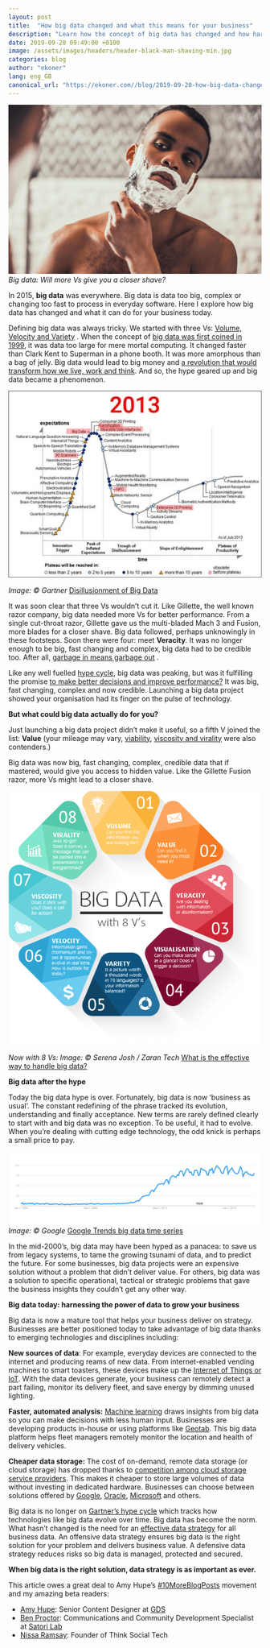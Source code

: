```yaml
---
layout: post
title:  "How big data changed and what this means for your business"
description: "Learn how the concept of big data has changed and how harnessing its power can grow your business today."
date: 2019-09-20 09:49:00 +0100
image: /assets/images/headers/header-black-man-shaving-min.jpg
categories: blog
author: "ekoner"
lang: eng_GB
canonical_url: "https://ekoner.com//blog/2019-09-20-how-big-data-changed-and-what-this-means-for-your-business/"
---
```


[![Big data: Will more Vs give you a closer shave?](/assets/images/headers/header-black-man-shaving-min.jpg)](/assets/images/headers/header-black-man-shaving-min.jpg)
*Big data: Will more Vs give you a closer shave?*

In 2015, **big data** was everywhere. Big data is data too big, complex or changing too fast to process in everyday software. Here I explore how big data has changed and what it can do for your business today.

Defining big data was always tricky. We started with three Vs: [Volume, Velocity and Variety](http://www.gartner.com/it-glossary/big-data/) . When the concept of [big data was first coined in 1999](https://www.forbes.com/sites/gilpress/2013/05/09/a-very-short-history-of-big-data/#785805f865a1), it was data too large for mere mortal computing. It changed faster than Clark Kent to Superman in a phone booth. It was more amorphous than a bag of jelly. Big data would lead to big money and [a revolution that would transform how we live, work and think](http://amzn.to/2a4jIZi). And so, the hype geared up and big data became a phenomenon.

[![Disillusionment of Big Data](/assets/images/others/gartner-hype-cycle-big-data-2013-min.png)](/assets/images/others/gartner-hype-cycle-big-data-2013-min.png)

*Image: © Gartner* [Disillusionment of Big Data](https://knowledgeimmersion.wordpress.com/2016/06/22/disillusionment-of-big-data/)

It was soon clear that three Vs wouldn’t cut it. Like Gillette, the well known razor company, big data needed more Vs for better performance. From a single cut-throat razor, Gillette gave us the multi-bladed Mach 3 and Fusion, more blades for a closer shave. Big data followed, perhaps unknowingly in these footsteps. Soon there were four: meet **Veracity**. It was no longer enough to be big, fast changing and complex, big data had to be credible too. After all,  [garbage in means garbage out](http://en.wikipedia.org/wiki/Garbage_in,_garbage_out) .

Like any well fuelled [hype cycle](https://www.gartner.com/doc/2814517/hype-cycle-big-data-), big data was peaking, but was it fulfilling the promise [to make better decisions and improve performance?](http://amzn.to/2agWknJ)  It was big, fast changing, complex and now credible. Launching a big data project showed your organisation had its finger on the pulse of technology.

**But what could big data actually do for you?**

Just launching a big data project didn’t make it useful, so a fifth V joined the list: **Value** (your mileage may vary, [viability](http://www.wired.com/2013/05/the-missing-vs-in-big-data-viability-and-value/), [viscosity and virality](http://blog.softwareinsider.org/2012/02/27/mondays-musings-beyond-the-three-vs-of-big-data-viscosity-and-virality/) were also contenders.)

Big data was now big, fast changing, complex, credible data that if mastered, would give you access to hidden value. Like the Gillette Fusion razor, more Vs might lead to a closer shave.

![](/assets/images/others/big-data-with-8-vs-min.png)

*Now with 8 Vs: Image: © Serena Josh / Zaran Tech* [What is the effective way to handle big data?](https://www.zarantech.com/blog/effective-way-handle-big-data/)

**Big data after the hype**

Today the big data hype is over. Fortunately, big data is now ‘business as usual’. The constant redefining of the phrase tracked its evolution, understanding and finally acceptance. New terms are rarely defined clearly to start with and big data was no exception. To be useful, it had to evolve. When you’re dealing with cutting edge technology, the odd knick is perhaps a small price to pay.

![](/assets/images/others/google-trends-big-data-time-series-min.png)
*Image: © Google* [Google Trends big data time series](https://trends.google.com/trends/explore?date=all&q=big%20data)

In the mid-2000’s, big data may have been hyped as a panacea: to save us from legacy systems, to tame the growing tsunami of data, and to predict the future. For some businesses, big data projects were an expensive solution without a problem that didn’t deliver value. For others, big data was a solution to specific operational, tactical or strategic problems that gave the business insights they couldn’t get any other way.


**Big data today: harnessing the power of data to grow your business**

Big data is now a mature tool that helps your business deliver on strategy. Businesses are better positioned today to take advantage of big data thanks to emerging technologies and disciplines including:

**New sources of data**: For example, everyday devices are connected to the internet and producing reams of new data. From internet-enabled vending machines to smart toasters, these devices make up the [Internet of Things or IoT](https://www.wired.co.uk/article/internet-of-things-what-is-explained-iot). With the data devices generate, your business can remotely detect a part failing, monitor its delivery fleet, and save energy by dimming unused lighting.

**Faster, automated analysis:** [Machine learning](https://www.sas.com/en_us/insights/analytics/machine-learning.html)  draws insights from big data so you can make decisions with less human input. Businesses are developing products in-house or using platforms like [Geotab](https://www.forbes.com/sites/stevebanker/2019/09/03/big-data-big-insights-a-look-at-the-geotab-telematics-platform/#6beb60ce2442). This big data platform helps fleet managers remotely monitor the location and health of delivery vehicles.

**Cheaper data storage:** The cost of on-demand, remote data storage (or cloud storage) has dropped thanks to [competition among cloud storage service providers](https://www.techrepublic.com/article/microsoft-onedrive-most-used-cloud-storage-service-for-businesses-report/). This makes it cheaper to store large volumes of data without investing in dedicated hardware. Businesses can choose between solutions offered by [Google](https://cloud.google.com/solutions/big-data/), [Oracle](https://www.oracle.com/big-data/), [Microsoft](https://azure.microsoft.com/en-gb/solutions/big-data/)  and others.

Big data is no longer on [Gartner’s hype cycle](https://www.gartner.com/en/research/methodologies/gartner-hype-cycle)  which tracks how technologies like big data evolve over time. Big data has become the norm. What hasn’t changed is the need for an [effective data strategy](https://www.linkedin.com/pulse/why-your-business-needs-data-strategy-how-get-started-edafe-onerhime/) for all business data. An offensive data strategy ensures big data is the right solution for your problem and delivers business value. A defensive data strategy reduces risks so big data is managed, protected and secured.

**When big data is the right solution, data strategy is as important as ever.**

This article owes a great deal to Amy Hupe’s [#10MoreBlogPosts](https://amyhupe.co.uk/articles/lets-write-more-blog-posts-an-experiment/) movement and my amazing beta readers:
* [Amy Hupe](https://twitter.com/Amy_Hupe): Senior Content Designer at [GDS](https://www.gov.uk/government/organisations/government-digital-service)
* [Ben Proctor](https://twitter.com/likeaword): Communications and Community Development Specialist at [Satori Lab](https://thesatorilab.com/)
* [Nissa Ramsay](https://twitter.com/NissaRamsay): Founder of Think Social Tech
